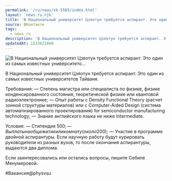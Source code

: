```yaml
---
permalink: '/ru/news/vk-5565/index.html'
layout: 'news.ru.njk'
title: 'В Национальный университет Цзяотун требуется аспирант. Это один из самых известных университето…'
source: ВКонтакте
tags:
  - news_ru
description: 'В Национальный университет Цзяотун требуется аспирант. Это один из самых известных университето…'
updatedAt: 1533621660
---
```

![В Национальный университет Цзяотун требуется аспирант. Это один из самых известных университето…](https://sun9-62.userapi.com/impf/jBwRpDgBLaNeXPwPnug2AZlHE-eqBbNnKKzQtA/BYunLPuwwmY.jpg?size=1280x623&quality=96&sign=5fb1692e470db794782826e201576e4b&c_uniq_tag=Ocf1pPKFq3WlCGrr5QYJglgV88BxJRoKLrrzJem3J8o&type=album)

В Национальный университет Цзяотун требуется аспирант. Это один из самых известных университетов Тайваня.

Требования:
— Степень магистра или специалиста по физике, физике конденсированного состояния, теоретической физике или квантовой радиоэлектронике;
— Опыт работы с Density Functional Theory (расчет зонной структуры материалов) или с Computer-Aided Design (система автоматизированного проектирования) for semiconductor manufacturing technology;
— Знание английского языка не ниже Intermediate.

Условия:
— Стипендия 500$;
— Выплаты на общежитие или комнату (около 200$);
— Участие в программе двойной аспирантуры. Если научную работу будут курировать руководители из разных вузов, то после окончания аспирантуры, выдаются два диплома.

Если заинтересовались или остались вопросы, пишите Себиле Менумеровой.

#Вакансия@physvsu
